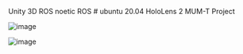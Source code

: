 Unity 3D
ROS noetic
ROS # 
ubuntu 20.04
HoloLens 2
MUM-T Project

![image](https://github.com/user-attachments/assets/aa73a1c0-7615-4bb4-9746-f0d0856152e9)



![image](https://github.com/user-attachments/assets/8f030cf5-a3c3-4507-a724-0f1adc814992)
